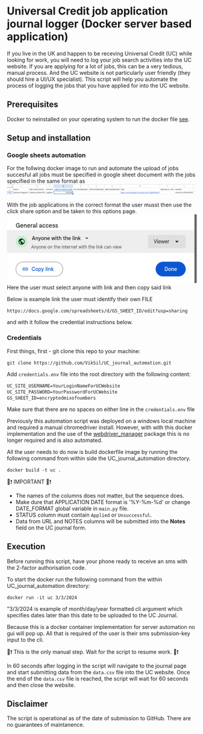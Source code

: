 # Universal Credit job application journal logger (Docker server based application)

If you live in the UK and happen to be receving Universal Credit (UC) while looking for work, you will need to log your job search activities into the UC website. If you are applying for a lot of jobs, this can be a very tedious, manual process. And the UC website is not particularly user friendly (they should hire a UI/UX specialist). This script will help you automate the process of logging the jobs that you have applied for into the UC website.

## Prerequisites
 Docker to neinstalled on your operating system to run the docker file [see](https://docs.docker.com/engine/install/).

## Setup and installation

### Google sheets automation
For the follwing docker image to run and automate the upload of jobs succesful all jobs must be specified in google sheet document with the jobs specified in the same format as 
![Google Sheet example](gs_example.png)

With the job applications in the correct format the user musst then use the click share option and be taken to this options page. 
![Google Sheet sharebox](share_gs.png) 
Here the user must select anyone with link and then copy said link

Below is example link the user must identify their own FILE
    
    https://docs.google.com/spreadsheets/d/GS_SHEET_ID/edit?usp=sharing
    
and with it follow the credential instructions below.

### Credentials

First things, first - git clone this repo to your machine:

    git clone https://github.com/VikSil/UC_journal_automation.git

 
Add `credentials.env` file into the root directory with the following content:

    UC_SITE_USERNAME=YourLoginNameForUCWebsite
    UC_SITE_PASSWORD=YourPasswordForUCWebsite
    GS_SHEET_ID=encryptedmixofnumbers

Make sure that there are no spaces on either line in the `credentials.env` file


Previously this automation script was deployed on a windows local machine and required a manual chromedriver install. However, with with this docker implementation and the use of the [webdriver_manager](https://github.com/SergeyPirogov/webdriver_manager) package this is no longer required and is also automated.

All the user needs to do now is build dockerfile image by running the following command from within side the UC_journal_automation directory.

    docker build -t uc .    

🔴❗ IMPORTANT  🔴❗
* The names of the columns does not matter, but the sequence does.
* Make dure that APPLICATION DATE format is '%Y-%m-%d' or change DATE_FORMAT global variable in `main.py` file.
* STATUS column must contain `Applied` or `Unsuccessful`.
* Data from URL and NOTES columns will be submitted into the **Notes** field on the UC journal form.

## Execution

Before running this script, have your phone ready to receive an sms with the 2-factor authorisation code.

To start the docker run the following command from the within UC_journal_automation directory:

    docker run -it uc 3/3/2024

"3/3/2024 is example of month/day/year formatted cli argument which specifies dates later than this date to be uploaded to the UC Journal.

Because this is a docker container implementation for server automation no gui will pop up. All that is required of the user is their sms submission-key input to the cli. 

🔴❗ This is the only manual step. Wait for the script to resume work. 🔴❗

In 60 seconds after logging in the script will navigate to the journal page and start submitting data from the `data.csv` file into the UC website. Once the end of the `data.csv` file is reached, the script will wait for 60 seconds and then close the website.

## Disclaimer
The script is operational as of the date of submission to GitHub. There are no guarantees of maintanence.